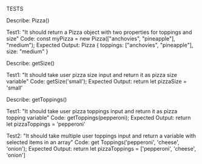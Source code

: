TESTS

Describe: Pizza()

Test1: "It should return a Pizza object with two properties for toppings and size"
Code: const myPizza = new Pizza(["anchovies", "pineapple"], "medium");
Expected Output: Pizza { toppings: ["anchovies", "pineapple"], size: "medium" }

Describe: getSize()

Test1: "It should take user pizza size input and return it as pizza size variable"
Code: getSize('small');
Expected Output: return let pizzaSize = 'small'

Describe: getToppings()

Test1: "It should take user pizza toppings input and return it as pizza topping variable"
Code: getToppings(pepperoni);
Expected Output: return let pizzaToppings = 'pepperoni'

Test2: "It should take multiple user toppings input and return a variable with selected items in an array"
Code: get Toppings('pepperoni', 'cheese', 'onion');
Expected Output: return let pizzaToppings = ['pepperoni', 'cheese', 'onion']
